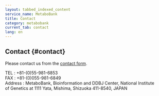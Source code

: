 ```yaml
---
layout: tabbed_indexed_content
service_name: MetaboBank
title: Contact
category: metabobank
current_tab: contact
lang: en
---
```


## Contact  {#contact}

Please contact us from the [contact form](/contact-ddbj-e.html).

TEL : +81-(0)55-981-6853  
FAX : +81-(0)055-981-6849  
Address : MetaboBank, Bioinformation and DDBJ Center, National Institute of Genetics at 1111 Yata, Mishima, Shizuoka 411-8540, JAPAN   

   


